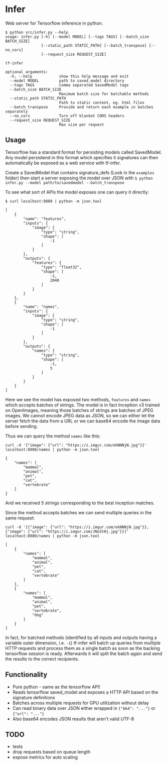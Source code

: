 # Infer

Web server for Tensorflow inference in python.

```
$ python src/infer.py --help
usage: infer.py [-h] [--model MODEL] [--tags TAGS] [--batch_size BATCH_SIZE]
                [--static_path STATIC_PATH] [--batch_transpose] [--no_cors]
                [--request_size REQUEST_SIZE]

tf-infer

optional arguments:
  -h, --help            show this help message and exit
  --model MODEL         path to saved_model directory
  --tags TAGS           Comma separated SavedModel tags
  --batch_size BATCH_SIZE
                        Maximum batch size for batchable methods
  --static_path STATIC_PATH
                        Path to static content, eg. html files
  --batch_transpose     Provide and return each example in batches separately
  --no_cors             Turn off blanket CORS headers
  --request_size REQUEST_SIZE
                        Max size per request
```

## Usage

Tensorflow has a standard format for persisting models called SavedModel. Any model persistend in this format which specifies it signatures can then automatically be exposed as a web service with tf-infer.

Create a SavedModel that contains signature_defs (Look in the `examples` folder) then start a server exposing the model over JSON with `$ python infer.py --model path/to/savedmodel --batch_transpose`

To see what sort of APIs the model exposes one can query it directly:

`$ curl localhost:8080 | python -m json.tool`
```
[
    {
        "name": "features",
        "inputs": {
            "image": {
                "type": "string",
                "shape": [
                    -1
                ]
            }
        },
        "outputs": {
            "features": {
                "type": "float32",
                "shape": [
                    -1,
                    2048
                ]
            }
        }
    },
    {
        "name": "names",
        "inputs": {
            "image": {
                "type": "string",
                "shape": [
                    -1
                ]
            }
        },
        "outputs": {
            "names": {
                "type": "string",
                "shape": [
                    -1,
                    5
                ]
            }
        }
    }
]
```

Here we see the model has exposed two methods, `features` and `names` which accepts batches of strings. The model is in fact Inception v3 trained on OpenImages, meaning those batches of strings are batches of JPEG images. We cannot encode JPEG data as JSON, so we can either let the server fetch the data from a URL or we can base64 encode the image data before sending.

Thus we can query the method `names` like this:

`curl -d '{"image": {"url": "https://i.imgur.com/ekNNNjN.jpg"}}' localhost:8080/names | python -m json.tool`
```
{
    "names": [
        "mammal",
        "animal",
        "pet",
        "cat",
        "vertebrate"
    ]
}
```

And we received 5 strings corresponding to the best inception matches.

Since the method accepts batches we can send multiple queries in the same request:

`curl -d '[{"image": {"url": "https://i.imgur.com/ekNNNjN.jpg"}}, {"image": {"url": "https://i.imgur.com/JNo5tHj.jpg"}}]' localhost:8080/names | python -m json.tool`
```
[
    {
        "names": [
            "mammal",
            "animal",
            "pet",
            "cat",
            "vertebrate"
        ]
    },
    {
        "names": [
            "mammal",
            "animal",
            "pet",
            "vertebrate",
            "dog"
        ]
    }
]
```

In fact, for batched methods (identified by all inputs and outputs having a variable outer dimension, i.e. `-1`) tf-infer will batch up queries from multiple HTTP requests and process them as a single batch as soon as the backing tensorflow session is ready. Afterwards it will split the batch again and send the results to the correct recipients.

## Functionality

- Pure python - same as the tensorflow API!
- Reads tensorflow saved_model and exposes a HTTP API based on the signature definitions
- Batches across multiple requests for GPU utilization without delay
- Can read binary data over JSON either wrapped in `{"b64": "..."}` or `{"url": "..."}`
- Also base64 encodes JSON results that aren't valid UTF-8

## TODO
- tests
- drop requests based on queue length
- expose metrics for auto scaling
